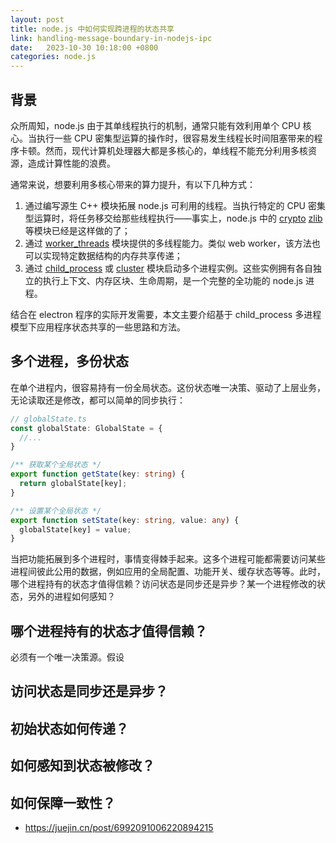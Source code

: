 ```yaml
---
layout: post
title: node.js 中如何实现跨进程的状态共享
link: handling-message-boundary-in-nodejs-ipc
date:   2023-10-30 10:18:00 +0800
categories: node.js
---
```


## 背景

众所周知，node.js 由于其单线程执行的机制，通常只能有效利用单个 CPU 核心。当执行一些 CPU 密集型运算的操作时，很容易发生线程长时间阻塞带来的程序卡顿。然而，现代计算机处理器大都是多核心的，单线程不能充分利用多核资源，造成计算性能的浪费。

通常来说，想要利用多核心带来的算力提升，有以下几种方式：

1. 通过编写源生 C++ 模块拓展 node.js 可利用的线程。当执行特定的 CPU 密集型运算时，将任务移交给那些线程执行——事实上，node.js 中的 [crypto](https://nodejs.org/api/crypto.html) [zlib](https://nodejs.org/api/zlib.html#threadpool-usage-and-performance-considerations) 等模块已经是这样做的了；
2. 通过 [worker_threads](https://nodejs.org/api/worker_threads.html) 模块提供的多线程能力。类似 web worker，该方法也可以实现特定数据结构的内存共享传递；
3. 通过 [child_process](https://nodejs.org/api/child_process.html) 或 [cluster](https://nodejs.org/api/cluster.html) 模块启动多个进程实例。这些实例拥有各自独立的执行上下文、内存区块、生命周期，是一个完整的全功能的 node.js 进程。

结合在 electron 程序的实际开发需要，本文主要介绍基于 child_process 多进程模型下应用程序状态共享的一些思路和方法。

## 多个进程，多份状态

在单个进程内，很容易持有一份全局状态。这份状态唯一决策、驱动了上层业务，无论读取还是修改，都可以简单的同步执行：

```ts
// globalState.ts
const globalState: GlobalState = {
  //...
}

/** 获取某个全局状态 */
export function getState(key: string) {
  return globalState[key];
}

/** 设置某个全局状态 */
export function setState(key: string, value: any) {
  globalState[key] = value;
}
```

当把功能拓展到多个进程时，事情变得棘手起来。这多个进程可能都需要访问某些进程间彼此公用的数据，例如应用的全局配置、功能开关、缓存状态等等。此时，哪个进程持有的状态才值得信赖？访问状态是同步还是异步？某一个进程修改的状态，另外的进程如何感知？

## 哪个进程持有的状态才值得信赖？

必须有一个唯一决策源。假设

## 访问状态是同步还是异步？

## 初始状态如何传递？

## 如何感知到状态被修改？

## 如何保障一致性？

- <https://juejin.cn/post/6992091006220894215>